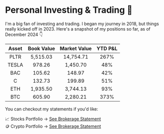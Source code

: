 # Personal Investing & Trading 🚀

I'm a big fan of investing and trading. I began my journey in 2018, but things really kicked off in 2023. Here's a snapshot of my positions so far, as of December 2024 👇

| Asset   | Book Value     | Market Value  | YTD P&L  |  
| :---:  |  :---: |  :---: | :---: |
| PLTR   | 5,515.03     | 14,754.71    | 267%  |
| TESLA    | 978.26       | 1,450.70     | 48% |
| BAC    | 105.62    | 148.97    | 42% |
| C    | 132.73      | 199.89    | 51% |
| ETH    | 1,935.50      | 3,744.13    | 93% |
| BTC    | 605.90     | 2,280.21    | 373% |

You can checkout my statements if you'd like:

📈 Stocks Portfolio → [See Brokerage Statement](brokerage_statements/Nov_2024_WealthSimple.pdf)\
🪙 Crypto Portfolio → [See Brokerage Statement](brokerage_statements/Nov_2024_Newton.pdf)
